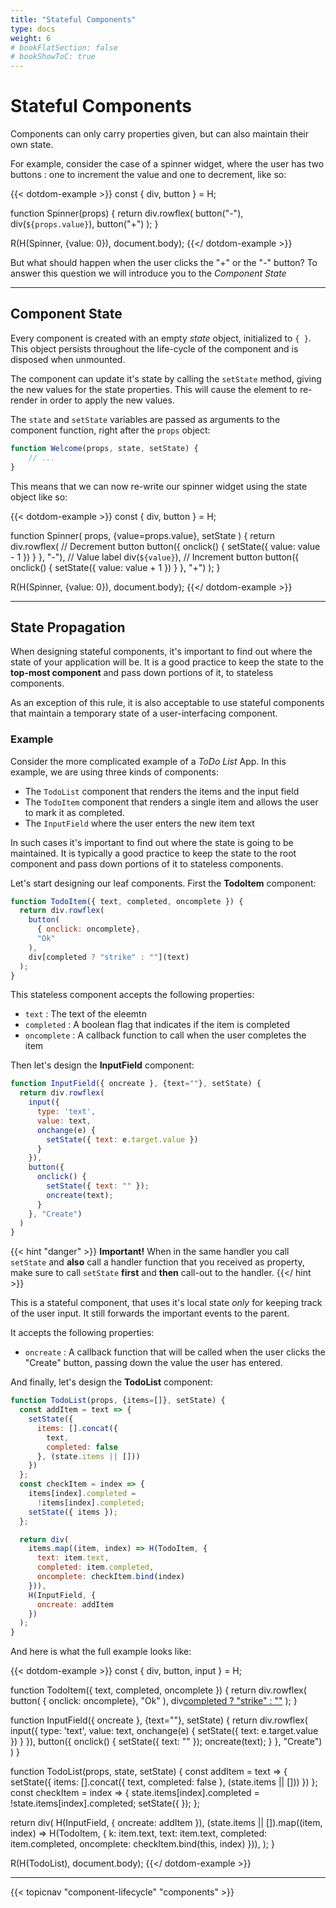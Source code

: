 ```yaml
---
title: "Stateful Components"
type: docs
weight: 6
# bookFlatSection: false
# bookShowToC: true
---
```


# Stateful Components

Components can only carry properties given, but can also maintain their own state.

For example, consider the case of a spinner widget, where the user has two buttons : one to increment the value and one to decrement, like so:

{{< dotdom-example >}}
const { div, button } = H;

function Spinner(props) {
  return div.rowflex(
    button("-"),
    div(`${props.value}`),
    button("+")
  );
}

R(H(Spinner, {value: 0}), document.body);
{{</ dotdom-example >}}

But what should happen when the user clicks the "+" or the "-" button? To answer this question we will introduce you to the _Component State_

---

## Component State

Every component is created with an empty _state_ object, initialized to `{ }`. This object persists throughout the life-cycle of the component and is disposed when unmounted.

The component can update it's state by calling the `setState` method, giving the new values for the state properties. This will cause the element to re-render in order to apply the new values.

The `state` and `setState` variables are passed as arguments to the component function, right after the `props` object:

```js
function Welcome(props, state, setState) {
    // ...    
}
```

This means that we can now re-write our spinner widget using the state object like so:

{{< dotdom-example >}}
const { div, button } = H;

function Spinner(
  props, 
  {value=props.value}, 
  setState
) {
  return div.rowflex(
    // Decrement button
    button({
      onclick() {
        setState({ value: value - 1 })
      }
    }, "-"),
    // Value label
    div(`${value}`),
    // Increment button
    button({
      onclick() {
        setState({ value: value + 1 })
      }
    }, "+")
  );
}

R(H(Spinner, {value: 0}), document.body);
{{</ dotdom-example >}}

---

## State Propagation

When designing stateful components, it's important to find out where the state of your application will be. It is a good practice to keep the state to the **top-most component** and pass down portions of it, to stateless components.

As an exception of this rule, it is also acceptable to use stateful components that maintain a temporary state of a user-interfacing component. 

### Example

Consider the more complicated example of a _ToDo List_ App. In this example, we are using three kinds of components:

* The `TodoList` component that renders the items and the input field
* The `TodoItem` component that renders a single item and allows the user to mark it as completed.
* The `InputField` where the user enters the new item text

In such cases it's important to find out where the state is going to be maintained. It is typically a good practice to keep the state to the root component and pass down portions of it to stateless components.

Let's start designing our leaf components. First the **TodoItem** component:

```js
function TodoItem({ text, completed, oncomplete }) {
  return div.rowflex(
    button(
      { onclick: oncomplete}, 
      "Ok"
    ),
    div[completed ? "strike" : ""](text)
  );
}
```

This stateless component accepts the following properties:

* `text` : The text of the eleemtn
* `completed` : A boolean flag that indicates if the item is completed
* `oncomplete` : A callback function to call when the user completes the item

Then let's design the **InputField** component:

```js
function InputField({ oncreate }, {text=""}, setState) {
  return div.rowflex(
    input({
      type: 'text',
      value: text,
      onchange(e) {
        setState({ text: e.target.value })
      }
    }),
    button({
      onclick() {
        setState({ text: "" });
        oncreate(text);
      }
    }, "Create")
  )
}
```

{{< hint "danger" >}}
**Important!**
When in the same handler you call `setState` and **also** call a handler function that you received as property, make sure to call `setState` **first** and **then** call-out to the handler.
{{</ hint >}}

This is a stateful component, that uses it's local state *only* for keeping track of the user input. It still forwards the important events to the parent.

It accepts the following properties:

* `oncreate` : A callback function that will be called when the user clicks the "Create" button, passing down the value the user has entered.

And finally, let's design the **TodoList** component:

```js
function TodoList(props, {items=[]}, setState) {
  const addItem = text => {
    setState({
      items: [].concat({
        text,
        completed: false
      }, (state.items || []))
    })
  };
  const checkItem = index => {
    items[index].completed = 
      !items[index].completed;
    setState({ items });
  };

  return div(
    items.map((item, index) => H(TodoItem, {
      text: item.text,
      completed: item.completed,
      oncomplete: checkItem.bind(index)
    })),
    H(InputField, {
      oncreate: addItem
    })
  );
}
```

And here is what the full example looks like:

{{< dotdom-example >}}
const { div, button, input } = H;

function TodoItem({ text, completed, oncomplete }) {
  return div.rowflex(
    button(
      { onclick: oncomplete}, 
      "Ok"
    ),
    div[completed ? "strike" : ""](text)
  );
}

function InputField({ oncreate }, {text=""}, setState) {
  return div.rowflex(
    input({
      type: 'text',
      value: text,
      onchange(e) {
        setState({ text: e.target.value })
      }
    }),
    button({
      onclick() {
        setState({ text: "" });
        oncreate(text);
      }
    }, "Create")
  )
}

function TodoList(props, state, setState) {
  const addItem = text => {
    setState({
      items: [].concat({
        text,
        completed: false
      }, (state.items || []))
    })
  };
  const checkItem = index => {
    state.items[index].completed = 
      !state.items[index].completed;
    setState({ });
  };

  return div(
    H(InputField, { oncreate: addItem }),
    (state.items || []).map((item, index) => H(TodoItem, {
      k: item.text,
      text: item.text,
      completed: item.completed,
      oncomplete: checkItem.bind(this, index)
    })),
  );
}

R(H(TodoList), document.body);
{{</ dotdom-example >}}


---

{{< topicnav "component-lifecycle" "components" >}}

